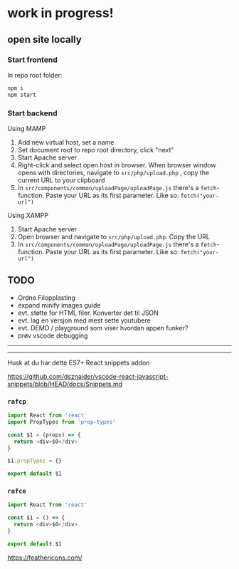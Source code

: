 # work in progress!


## open site locally

### Start frontend
In repo root folder:
```bash
npm i
npm start
```

### Start backend

Using MAMP
1. Add new virtual host, set a name
2. Set document root to repo root directory, click "next"
3. Start Apache server
4. Right-click and select open host in browser. When browser window opens with directories, navigate to `src/php/upload.php` , copy the current URL to your clipboard 
5. In `src/components/common/uploadPage/uploadPage.js` there's a `fetch`-function. Paste your URL as its first parameter. Like so: `fetch("your-url")` 

Using XAMPP
1. Start Apache server
2. Open browser and navigate to `src/php/upload.php`. Copy the URL
3. In `src/components/common/uploadPage/uploadPage.js` there's a `fetch`-function. Paste your URL as its first parameter. Like so: `fetch("your-url")` 

## TODO
- Ordne Filopplasting
- expand minify images guide
- evt. støtte for HTML filer. Konverter det til JSON
- evt. lag en versjon med mest sette youtubere
- evt. DEMO / playground som viser hvordan appen funker?
- prøv vscode debugging

* * * * * * * *
---------------


Husk at du har dette
ES7+ React snippets addon

https://github.com/dsznajder/vscode-react-javascript-snippets/blob/HEAD/docs/Snippets.md

### `rafcp`
```js
import React from 'react'
import PropTypes from 'prop-types'

const $1 = (props) => {
  return <div>$0</div>
}

$1.propTypes = {}

export default $1
```

### `rafce`
```js
import React from 'react'

const $1 = () => {
  return <div>$0</div>
}

export default $1

```


https://feathericons.com/